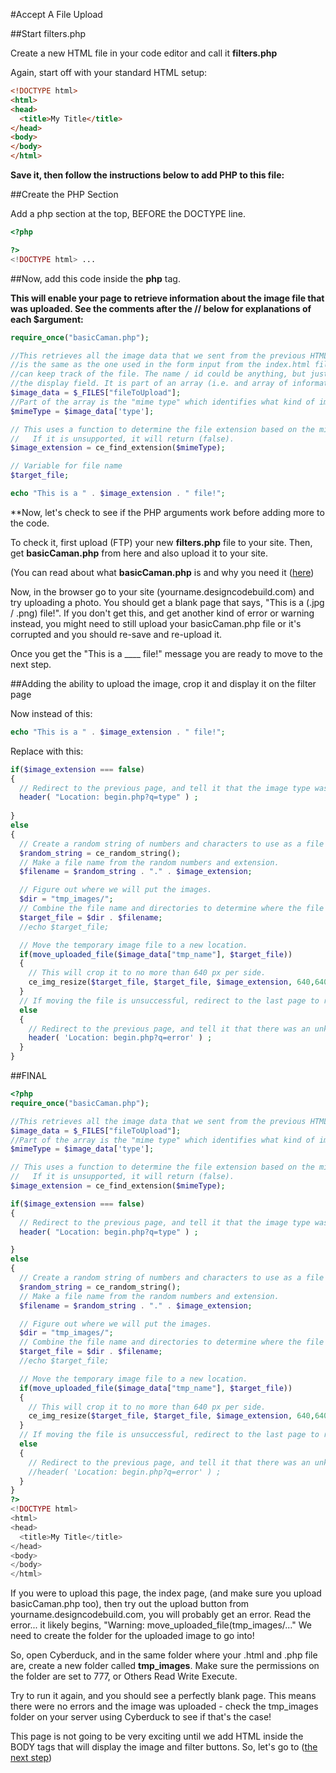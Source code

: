 #Accept A File Upload

##Start filters.php

Create a new HTML file in your code editor and call it **filters.php**

Again, start off with your standard HTML setup:

```html
<!DOCTYPE html>
<html>
<head>
  <title>My Title</title>
</head>
<body>
</body>
</html>
```
**Save it, then follow the instructions below to add PHP to this file:**

##Create the PHP Section

Add a php section at the top, BEFORE the DOCTYPE line.

```php
<?php

?>
<!DOCTYPE html> ...
```
##Now, add this code inside the **php** tag.

**This will enable your page to retrieve information about the image file that was uploaded. See the comments after the // below for explanations of each $argument:**

```php
require_once("basicCaman.php");

//This retrieves all the image data that we sent from the previous HTML file. Note the "fileToUpload" name 
//is the same as the one used in the form input from the index.html file. This is important, so the two pages 
//can keep track of the file. The name / id could be anything, but just needs to match between the form and 
//the display field. It is part of an array (i.e. and array of information about the uploaded file):
$image_data = $_FILES["fileToUpload"];
//Part of the array is the "mime type" which identifies what kind of image it is that we're using.
$mimeType = $image_data['type'];

// This uses a function to determine the file extension based on the mime type.
//   If it is unsupported, it will return (false).
$image_extension = ce_find_extension($mimeType);

// Variable for file name
$target_file;

echo "This is a " . $image_extension . " file!";

```
**Now, let's check to see if the PHP arguments work before adding more to the code.

To check it, first upload (FTP) your new **filters.php** file to your site. Then, get **basicCaman.php** from here and also upload it to your site. 

(You can read about what **basicCaman.php** is and why you need it 
([here](https://github.com/DesignCodeBuild/basiccamanjs/blob/master/docs/AboutBasicCamanPHP.md))

Now, in the browser go to your site (yourname.designcodebuild.com) and try uploading a photo. You should get a blank page that says, "This is a (.jpg / .png) file!". If you don't get this, and get another kind of error or warning instead, you might need to still upload your basicCaman.php file or it's corrupted and you should re-save and re-upload it. 

Once you get the "This is a ____ file!" message you are ready to move to the next step. 

##Adding the ability to upload the image, crop it and display it on the filter page

Now instead of this:

```php
echo "This is a " . $image_extension . " file!";
```

Replace with this:

```php
if($image_extension === false)
{
  // Redirect to the previous page, and tell it that the image type was incorrect.
  header( "Location: begin.php?q=type" ) ;
  
}
else
{
  // Create a random string of numbers and characters to use as a file name.
  $random_string = ce_random_string();
  // Make a file name from the random numbers and extension.
  $filename = $random_string . "." . $image_extension;

  // Figure out where we will put the images.
  $dir = "tmp_images/";
  // Combine the file name and directories to determine where the file will go
  $target_file = $dir . $filename;
  //echo $target_file;

  // Move the temporary image file to a new location.
  if(move_uploaded_file($image_data["tmp_name"], $target_file))
  {
    // This will crop it to no more than 640 px per side.
    ce_img_resize($target_file, $target_file, $image_extension, 640,640,true);
  }
  // If moving the file is unsuccessful, redirect to the last page to report that it didn't work.
  else
  {
    // Redirect to the previous page, and tell it that there was an unknown error
    header( 'Location: begin.php?q=error' ) ;
  }
}
```

##FINAL

```php
<?php
require_once("basicCaman.php");

//This retrieves all the image data that we sent from the previous HTML file.  It is an array.
$image_data = $_FILES["fileToUpload"];
//Part of the array is the "mime type" which identifies what kind of image it is that we're using.
$mimeType = $image_data['type'];

// This uses a function to determine the file extension based on the mime type.
//   If it is unsupported, it will return (false).
$image_extension = ce_find_extension($mimeType);

if($image_extension === false)
{
  // Redirect to the previous page, and tell it that the image type was incorrect.
  header( "Location: begin.php?q=type" ) ;

}
else
{
  // Create a random string of numbers and characters to use as a file name.
  $random_string = ce_random_string();
  // Make a file name from the random numbers and extension.
  $filename = $random_string . "." . $image_extension;

  // Figure out where we will put the images.
  $dir = "tmp_images/";
  // Combine the file name and directories to determine where the file will go
  $target_file = $dir . $filename;
  //echo $target_file;

  // Move the temporary image file to a new location.
  if(move_uploaded_file($image_data["tmp_name"], $target_file))
  {
    // This will crop it to no more than 640 px per side.
    ce_img_resize($target_file, $target_file, $image_extension, 640,640,true);
  }
  // If moving the file is unsuccessful, redirect to the last page to report that it didn't work.
  else
  {
    // Redirect to the previous page, and tell it that there was an unknown error
    //header( 'Location: begin.php?q=error' ) ;
  }
}
?>
<!DOCTYPE html>
<html>
<head>
  <title>My Title</title>
</head>
<body>
</body>
</html>

```

If you were to upload this page, the index page, (and make sure you upload basicCaman.php too), then try out the upload button from yourname.designcodebuild.com, you will probably get an error. Read the error... it likely begins, "Warning: move_uploaded_file(tmp_images/..." We need to create the folder for the uploaded image to go into! 

So, open Cyberduck, and in the same folder where your .html and .php file are, create a new folder called **tmp_images**. Make sure the permissions on the folder are set to 777, or Others Read Write Execute.

Try to run it again, and you should see a perfectly blank page. This means there were no errors and the image was uploaded - check the tmp_images folder on your server using Cyberduck to see if that's the case!

This page is not going to be very exciting until we add HTML inside the BODY tags that will display the image and filter buttons. So, let's go to ([the next step](2-ConnectToFilters.md))
